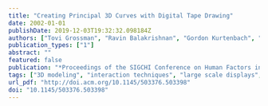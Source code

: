 ```yaml
---
title: "Creating Principal 3D Curves with Digital Tape Drawing"
date: 2002-01-01
publishDate: 2019-12-03T19:32:32.098184Z
authors: ["Tovi Grossman", "Ravin Balakrishnan", "Gordon Kurtenbach", "George Fitzmaurice", "Azam Khan", "Bill Buxton"]
publication_types: ["1"]
abstract: ""
featured: false
publication: "*Proceedings of the SIGCHI Conference on Human Factors in Computing Systems*"
tags: ["3D modeling", "interaction techniques", "large scale displays", "tape drawing", "two-handed interaction"]
url_pdf: "http://doi.acm.org/10.1145/503376.503398"
doi: "10.1145/503376.503398"
---
```


